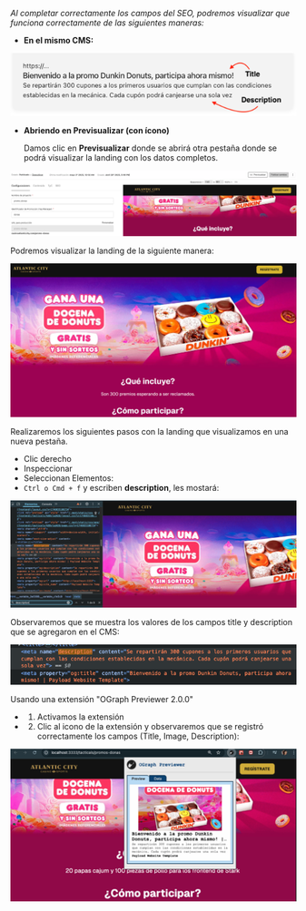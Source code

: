 _Al completar correctamente los campos del SEO, podremos visualizar que funciona correctamente de las siguientes maneras:_

- **En el mismo CMS:**

![Datos del SEO para la Landing Tactica](images/SEO-Info.png)

- **Abriendo en Previsualizar (con ícono)**

  Damos clic en **Previsualizar** donde se abrirá otra pestaña donde se podrá visualizar la landing con los datos completos.

![Datos del SEO para la Landing Tactica](images/SEO-3.png)

Podremos visualizar la landing de la siguiente manera:

![Datos del SEO para la Landing Tactica](images/SEO-4.png)

Realizaremos los siguientes pasos con la landing que visualizamos en una nueva pestaña.

- Clic derecho
- Inspeccionar
- Seleccionan Elementos:
- `Ctrl o Cmd + f` y escriben **description**, les mostará:

![Datos del SEO para la Landing Tactica](images/SEO-5.png)

Observaremos que se muestra los valores de los campos title y description que se agregaron en el CMS:

![Datos del SEO para la Landing Tactica](images/SEO-6.png)

Usando una extensión "OGraph Previewer 2.0.0"

- 1. Activamos la extensión
- 2. Clic al icono de la extensión y observaremos que se registró correctamente los campos (Title, Image, Description):

![Datos del SEO para la Landing Tactica](images/SEO-7.png)

